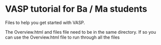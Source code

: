 # VASP tutorial for Ba / Ma students
Files to help you get started with VASP.

The Overview.html and files file need to be in the same directory. 
If so you can use the Overview.html file to run through all the files

